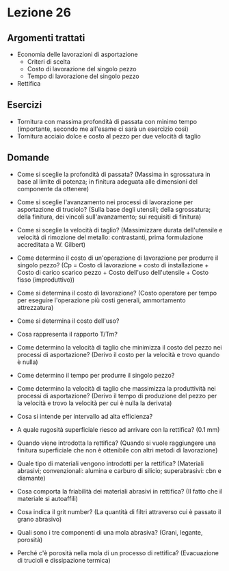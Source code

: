 # Lezione 26
## Argomenti trattati
- Economia delle lavorazioni di asportazione
  - Criteri di scelta
  - Costo di lavorazione del singolo pezzo
  - Tempo di lavorazione del singolo pezzo
- Rettifica

## Esercizi
- Tornitura con massima profondità di passata con minimo tempo (importante, secondo me all'esame ci sarà un esercizio così)
- Tornitura acciaio dolce e costo al pezzo per due velocità di taglio

## Domande
- Come si sceglie la profondità di passata? (Massima in sgrossatura in base al limite di potenza; in finitura adeguata alle dimensioni del componente da ottenere)
- Come si sceglie l'avanzamento nei processi di lavorazione per asportazione di truciolo? (Sulla base degli utensili; della sgrossatura; della finitura, dei vincoli sull'avanzamento; sui requisiti di finitura)
- Come si sceglie la velocità di taglio? (Massimizzare durata dell'utensile e velocità di rimozione del metallo: contrastanti, prima formulazione accreditata a W. Gilbert)
- Come determino il costo di un'operazione di lavorazione per produrre il singolo pezzo? (Cp = Costo di lavorazione + costo di installazione + Costo di carico scarico pezzo + Costo dell'uso dell'utensile + Costo fisso (improduttivo))
- Come si determina il costo di lavorazione? (Costo operatore per tempo per eseguire l'operazione più costi generali, ammortamento attrezzatura)
- Come si determina il costo dell'uso?
- Cosa rappresenta il rapporto T/Tm?
- Come determino la velocità di taglio che minimizza il costo del pezzo nei processi di asportazione? (Derivo il costo per la velocità e trovo quando è nulla)
- Come determino il tempo per produrre il singolo pezzo?
- Come determino la velocità di taglio che massimizza la produttività nei processi di asportazione? (Derivo il tempo di produzione del pezzo per la velocità e trovo la velocità per cui è nulla la derivata)
- Cosa si intende per intervallo ad alta efficienza?


- A quale rugosità superficiale riesco ad arrivare con la rettifica? (0.1 mm)
- Quando viene introdotta la rettifica? (Quando si vuole raggiungere una finitura superficiale che non è ottenibile con altri metodi di lavorazione)
- Quale tipo di materiali vengono introdotti per la rettifica? (Materiali abrasivi; convenzionali: alumina e carburo di silicio; superabrasivi: cbn e diamante)
- Cosa comporta la friabilità dei materiali abrasivi in rettifica? (Il fatto che il materiale si autoaffili)
- Cosa indica il grit number? (La quantità di filtri attraverso cui è passato il grano abrasivo)
- Quali sono i tre componenti di una mola abrasiva? (Grani, legante, porosità)
- Perché c'è porosità nella mola di un processo di rettifica? (Evacuazione di trucioli e dissipazione termica)